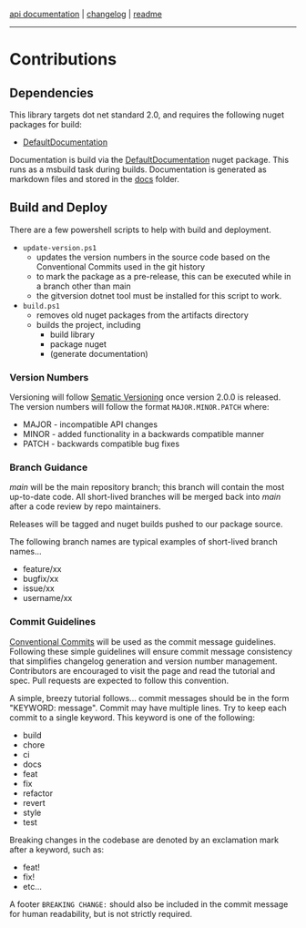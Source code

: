 [api documentation](api/Tare.md 'Tare API') | [changelog](CHANGELOG.md) | [readme](../Readme.md 'Readme')

---

# Contributions

## Dependencies

This library targets dot net standard 2.0, and requires the following nuget packages for build:
- [DefaultDocumentation](https://www.nuget.org/packages/DefaultDocumentation)

Documentation is build via the [DefaultDocumentation](https://github.com/Doraku/DefaultDocumentation) nuget package.  This runs as a msbuild task during builds. Documentation is generated as markdown files and stored in the [docs](docs/) folder.

## Build and Deploy

There are a few powershell scripts to help with build and deployment.

- `update-version.ps1`
    - updates the version numbers in the source code based on the Conventional Commits used in the git history
    - to mark the package as a pre-release, this can be executed while in a branch other than main
    - the gitversion dotnet tool must be installed for this script to work.
- `build.ps1`
    - removes old nuget packages from the artifacts directory
    - builds the project, including
        - build library
        - package nuget
        - (generate documentation)


### Version Numbers

Versioning will follow [Sematic Versioning](https://semver.org/) once version 2.0.0 is released. The version numbers will follow the format `MAJOR.MINOR.PATCH` where:

* MAJOR - incompatible API changes
* MINOR - added functionality in a backwards compatible manner
* PATCH - backwards compatible bug fixes

### Branch Guidance

*main* will be the main repository branch; this branch will contain the most up-to-date code.  All short-lived branches will be merged back into *main* after a code review by repo maintainers.

Releases will be tagged and nuget builds pushed to our package source.

The following branch names are typical examples of short-lived branch names...

* feature/xx
* bugfix/xx
* issue/xx
* username/xx

### Commit Guidelines

[Conventional Commits](https://www.conventionalcommits.org/en) will be used as the commit message guidelines.  Following these simple guidelines will ensure commit message consistency that simplifies changelog generation and version number management.  Contributors are encouraged to visit the page and read the tutorial and spec.  Pull requests are expected to follow this convention.

A simple, breezy tutorial follows... commit messages should be in the form "KEYWORD: message".  Commit may have multiple lines. Try to keep each commit to a single keyword.  This keyword is one of the following:

- build
- chore
- ci
- docs
- feat
- fix
- refactor
- revert
- style
- test

Breaking changes in the codebase are denoted by an exclamation mark after a keyword, such as:

- feat!
- fix!
- etc...

A footer ```BREAKING CHANGE:``` should also be included in the commit message for human readability, but is not strictly required.

